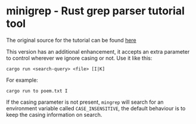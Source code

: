 # minigrep - Rust grep parser tutorial tool

The original source for the tutorial can be found [here](https://doc.rust-lang.org/book/ch12-00-an-io-project.html)

This version has an additional enhancement, it accepts an extra parameter to control wherever we ignore casing or not. Use it like this:

`cargo run <search-query> <file> [I|K]`

For example:

`cargo run to poem.txt I`

If the casing parameter is not present, `mingrep` will search for an environment variable called `CASE_INSENSITIVE`, the default behaviour is to keep the casing information on search.
